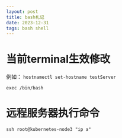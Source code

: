 ```yaml
---
layout: post
title: bash札记
date: 2023-12-31
tags: bash shell
---
```


# 当前terminal生效修改
例如：
`hostnamectl set-hostname testServer`

`exec /bin/bash`

# 远程服务器执行命令
`ssh root@kubernetes-node3 "ip a"`